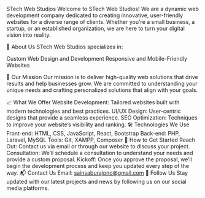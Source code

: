 STech Web Studios
Welcome to STech Web Studios! We are a dynamic web development company dedicated to creating innovative, user-friendly websites for a diverse range of clients. Whether you're a small business, a startup, or an established organization, we are here to turn your digital vision into reality.

🚀 About Us
STech Web Studios specializes in:

Custom Web Design and Development
Responsive and Mobile-Friendly Websites

🌟 Our Mission
Our mission is to deliver high-quality web solutions that drive results and help businesses grow. We are committed to understanding your unique needs and crafting personalized solutions that align with your goals.

📈 What We Offer
Website Development: Tailored websites built with modern technologies and best practices.
UI/UX Design: User-centric designs that provide a seamless experience.
SEO Optimization: Techniques to improve your website’s visibility and ranking.
🛠️ Technologies We Use
Front-end: HTML, CSS, JavaScript, React, Bootstrap
Back-end: PHP, Laravel, MySQL
Tools: Git, XAMPP, Composer
📅 How to Get Started
Reach Out: Contact us via email or through our website to discuss your project.
Consultation: We’ll schedule a consultation to understand your needs and provide a custom proposal.
Kickoff: Once you approve the proposal, we’ll begin the development process and keep you updated every step of the way.
📬 Contact Us
Email: sainsaburajpnc@gmail.com
📢 Follow Us
Stay updated with our latest projects and news by following us on our social media platforms.
